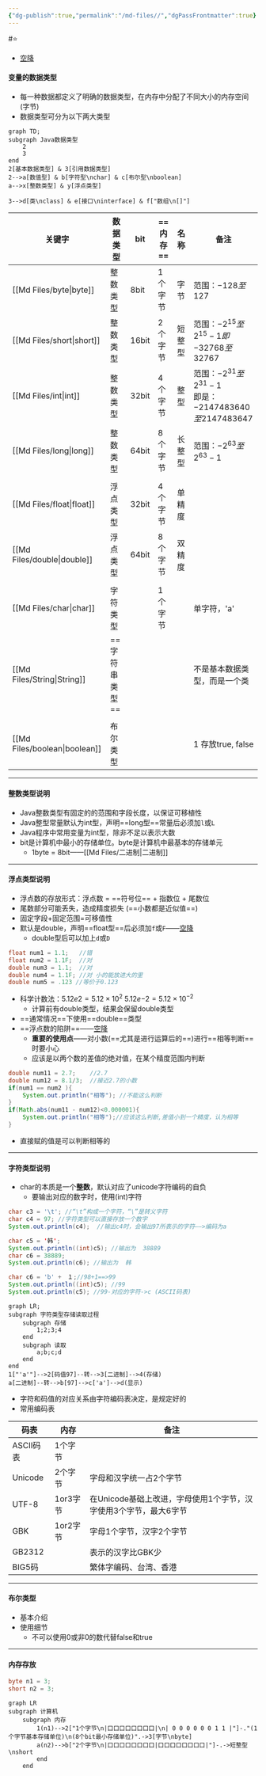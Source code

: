 ```yaml
---
{"dg-publish":true,"permalink":"/md-files//","dgPassFrontmatter":true}
---
```


#⭐️ 
- [空降](https://www.bilibili.com/video/BV1fh411y7R8?t=71.6&p=41) 
#### 变量的数据类型
- 每一种数据都定义了明确的数据类型，在内存中分配了不同大小的内存空间(字节)
- 数据类型可分为以下两大类型

```mermaid
graph TD;
subgraph Java数据类型
	2
	3
end
2[基本数据类型] & 3[引用数据类型]
2-->a[数值型] & b[字符型\nchar] & c[布尔型\nboolean]
a-->x[整数类型] & y[浮点类型]

3-->d[类\nclass] & e[接口\ninterface] & f["数组\n[]"]

```

| 关键字         | 数据类型      | bit   | ==内存== | 名称  | 备注                                                   |
| ----------- | --------- | ----- | ------ | --- | ---------------------------------------------------- |
| [[Md Files/byte\|byte]]    | 整数类型      | 8bit  | 1个字节   | 字节  | 范围：$-128至127$                                        |
| [[Md Files/short\|short]]   | 整数类型      | 16bit | 2个字节   | 短整型 | 范围：$-2^{15}至2^{15}-1即$$-32768至32767$                 |
| [[Md Files/int\|int]]     | 整数类型      | 32bit | 4个字节   | 整型  | 范围：$-2^{31}至2^{31}-1$<br>即是：$-2147483640至2147483647$ |
| [[Md Files/long\|long]]    | 整数类型      | 64bit | 8个字节   | 长整型 | 范围：$-2^{63}至2^{63}-1$                                |
|             |           |       |        |     |                                                      |
| [[Md Files/float\|float]]   | 浮点类型      | 32bit | 4个字节   | 单精度 |                                                      |
| [[Md Files/double\|double]]  | 浮点类型      | 64bit | 8个字节   | 双精度 |                                                      |
|             |           |       |        |     |                                                      |
| [[Md Files/char\|char]]    | 字符类型      |       | 1个字节   |     | 单字符，'a'                                              |
| [[Md Files/String\|String]]  | ==字符串类型== |       |        |     | 不是基本数据类型，而是一个类                                       |
|             |           |       |        |     |                                                      |
| [[Md Files/boolean\|boolean]] | 布尔类型      |       |        |     | 1 存放true, false                                      |

---
#### 整数类型说明
- Java整数类型有固定的的范围和字段长度，以保证可移植性
- Java整型常量默认为int型，声明==long型==常量后必须加`l`或`L` 
- Java程序中常用变量为int型，除非不足以表示大数
- bit是计算机中最小的存储单位。byte是计算机中最基本的存储单元
	- 1byte = 8bit——[[Md Files/二进制\|二进制]] 
---
#### 浮点类型说明
- 浮点数的存放形式：浮点数 = ==符号位== + 指数位 + 尾数位
- 尾数部分可能丢失，造成精度损失 (==小数都是近似值==)
- 固定字段+固定范围=可移值性
- 默认是double，声明==float型==后必须加`f`或`F`——[空降](https://www.bilibili.com/video/BV1fh411y7R8?t=119.0&p=44) 
	- double型后可以加上`d`或`D` 
```java
float num1 = 1.1;   //错
float num2 = 1.1F;  //对
double num3 = 1.1;  //对
double num4 = 1.1F; //对 小的能放进大的里
double num5 = .123 //等价于0.123
```
- 科学计数法：$5.12e2=5.12\times10^{2}$    $5.12e{-2}=5.12\times10^{-2}$
	- 计算前有double类型，结果会保留double类型
- ==通常情况==下使用==double==类型
- ==浮点数的陷阱==——[空降](https://www.bilibili.com/video/BV1fh411y7R8?t=112.9&p=45) 
	- **重要的使用点**——对小数(==尤其是进行运算后的==)进行==相等判断==时要小心
	- 应该是以两个数的差值的绝对值，在某个精度范围内判断
```java
double num11 = 2.7;    //2.7
double num12 = 8.1/3;  //接近2.7的小数
if(num1 == num2 ){
	System.out.println("相等"); //不能这么判断
}
if(Math.abs(num11 - num12)<0.000001){ 
	System.out.println("相等");//应该这么判断,差值小到一个精度，认为相等
}
```
- 直接赋的值是可以判断相等的
---
#### 字符类型说明
- char的本质是一个**整数**，默认对应了unicode字符编码的自负
	- 要输出对应的数字时，使用(int)字符
```java
char c3 = '\t'; //“\t”构成一个字符，“\”是转义字符
char c4 = 97; //字符类型可以直接存放一个数字
System.out.println(c4);  //输出c4时，会输出97所表示的字符——>编码为a

char c5 = '韩';
System.out.println((int)c5); //输出为  38889
char c6 = 38889;
System.out.println(c6); //输出为  韩 

char c6 = 'b' +　１;//98+1==>99
System.out.println((int)c5); //99
System.out.println(c5); //99-对应的字符->c (ASCII码表)
```
```mermaid
graph LR;
subgraph 字符类型存储读取过程
	subgraph 存储
		1;2;3;4
	end
	subgraph 读取
		a;b;c;d
	end
end
1["'a'"]-->2[码值97]--转-->3[二进制]-->4(存储)
a[二进制]--转-->b[97]-->c['a']-->d(显示)
```
- 字符和码值的对应关系由字符编码表决定，是规定好的
- 常用编码表 

| 码表      | 内存     | 备注                                    |
| ------- | ------ | ------------------------------------- |
| ASCII码表 | 1个字节   |                                       |
| Unicode | 2个字节   | 字母和汉字统一占2个字节                          |
| UTF-8   | 1or3字节 | 在Unicode基础上改进，字母使用1个字节，汉字使用3个字节，最大6字节 |
| GBK     | 1or2字节 | 字母1个字节，汉字2个字节                         |
| GB2312  |        | 表示的汉字比GBK少                            |
| BIG5码   |        | 繁体字编码、台湾、香港                           |

---
#### 布尔类型
- 基本介绍
- 使用细节
	- 不可以使用0或非0的数代替false和true

---
#### 内存存放
```java
byte n1 = 3;
short n2 = 3;
```
```mermaid
graph LR
subgraph 计算机
	subgraph 内存
		1(n1)-->2["1个字节\n|口口口口口口口口|\n| 0 0 0 0 0 0 1 1 |"]-."(1个字节基本存储单位)\n(8个bit最小存储单位)".->3[字节\nbyte]
		a(n2)-->b["2个字节\n|口口口口口口口口|口口口口口口口口|"]-.->短整型\nshort
		end
	end
```